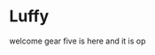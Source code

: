 # Luffy
welcome
gear five is here and it is op 
 
 
     
  
          
                             
                                   
                                            
                                                                  
                                        
                                     
                       
           
     
 
